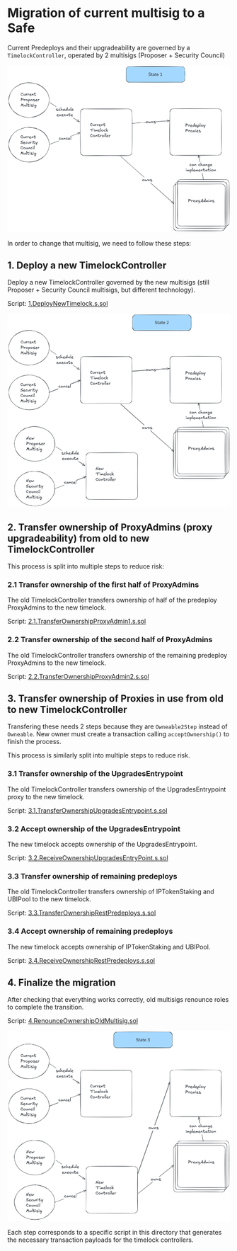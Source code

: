 # Migration of current multisig to a Safe


Current Predeploys and their upgradeability are governed by a `TimelockController`, operated by 2 multisigs (Proposer + Security Council)

![Migration diagram 1](./images/1.migration.png)

In order to change that multisig, we need to follow these steps:

## 1. Deploy a new TimelockController
Deploy a new TimelockController governed by the new multisigs (still Proposer + Security Council multisigs, but different technology).

Script: [1.DeployNewTimelock.s.sol](./1.DeployNewTimelock.s.sol)

![Migration diagram 2](./images/2.migration.png)

## 2. Transfer ownership of ProxyAdmins (proxy upgradeability) from old to new TimelockController 
This process is split into multiple steps to reduce risk:

### 2.1 Transfer ownership of the first half of ProxyAdmins
The old TimelockController transfers ownership of half of the predeploy ProxyAdmins to the new timelock.

Script: [2.1.TransferOwnershipProxyAdmin1.s.sol](./2.1.TransferOwnershipProxyAdmin1.s.sol)

### 2.2 Transfer ownership of the second half of ProxyAdmins
The old TimelockController transfers ownership of the remaining predeploy ProxyAdmins to the new timelock.

Script: [2.2.TransferOwnershipProxyAdmin2.s.sol](./2.2.TransferOwnershipProxyAdmin2.s.sol)

## 3. Transfer ownership of Proxies in use from old to new TimelockController 

Transfering these needs 2 steps because they are `Owneable2Step` instead of `Owneable`. New owner must create a transaction calling `acceptOwnership()` to finish the process.

This process is similarly split into multiple steps to reduce risk.

### 3.1 Transfer ownership of the UpgradesEntrypoint
The old TimelockController transfers ownership of the UpgradesEntrypoint proxy to the new timelock.

Script: [3.1.TransferOwnershipUpgradesEntrypoint.s.sol](./3.1.TransferOwnershipUpgradesEntrypoint.s.sol)

### 3.2 Accept ownership of the UpgradesEntrypoint
The new timelock accepts ownership of the UpgradesEntrypoint.

Script: [3.2.ReceiveOwnershipUpgradesEntryPoint.s.sol](./3.2.ReceiveOwnershipUpgradesEntryPoint.s.sol)

### 3.3 Transfer ownership of remaining predeploys
The old TimelockController transfers ownership of IPTokenStaking and UBIPool to the new timelock.

Script: [3.3.TransferOwnershipRestPredeploys.s.sol](./3.3.TransferOwnershipRestPredeploys.s.sol)

### 3.4 Accept ownership of remaining predeploys
The new timelock accepts ownership of IPTokenStaking and UBIPool.

Script: [3.4.ReceiveOwnershipRestPredeploys.s.sol](./3.4.ReceiveOwnershipRestPredeploys.s.sol)

## 4. Finalize the migration
After checking that everything works correctly, old multisigs renounce roles to complete the transition.

Script: [4.RenounceOwnershipOldMultisig.sol](./4.RenounceOwnershipOldMultisig.sol)

![Migration diagram 3](./images/3.migration.png)

Each step corresponds to a specific script in this directory that generates the necessary transaction payloads for the timelock controllers.


